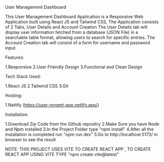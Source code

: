 User Management Dashboard

This User Management Dashboard Application is a Responsive Web Application built using React JS and Tailwind CSS, The Application consists of 2 Tabs, User Details and Account Creation The User Details tab will display user information fetched from a database (JSON File) in a searchable table format, allowing users to search for specific entries. The Account Creation tab will consist of a form for username and password input.

Features:

1.Responsive
2.User Friendly Design
3.Functional and Clean Design

Tech Stack Used:

1.React JS
2.Tailwind CSS
3.Git

Hosting:

1.Netlify (https://user-mngmt-app.netlify.app/)

Installation:

1.Download Zip Code from the Github repositry
2.Make Sure you have Node and Npm installed
3.In the Project Folder type "npm install"
4.After all the installation is completed run "npm run dev"
5.Go to http://localhost:5173/ in browser to see the result

NOTE: THIS PROJECT USES VITE TO CREATE REACT APP , TO CREATE REACT APP USING VITE TYPE "npm create vite@latest"
